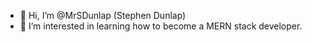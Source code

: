 - 👋 Hi, I’m @MrSDunlap (Stephen Dunlap)
- 👀 I’m interested in learning how to become a MERN stack developer.
<!---
MrSDunlap/MrSDunlap is a ✨ special ✨ repository because its `README.md` (this file) appears on your GitHub profile.
You can click the Preview link to take a look at your changes.
--->
